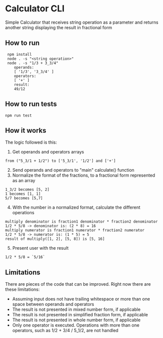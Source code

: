 
# Calculator CLI
Simple Calculator that receives string operation as a parameter and returns another string displaying the result in fractional form

## How to run
```
 npm install
 node . -s "<string operation>"
 node . -s "1/3 + 3_3/4"
    operands:
    [ '1/3', '3_3/4' ]
    operators:
    [ '+' ]
    result:
    49/12
```

## How to run tests
```
npm run test
```

## How it works
The logic followed is this:
1. Get operands and operators arrays
```
from ("5_3/1 + 1/2") to ['5_3/1', '1/2'] and ['+']
```
2. Send operands and operators to "main" calculate() function
3. Normalize the format of the fractions, to a fractional form represented as an array
```
1_3/2 becomes [5, 2]
1 becomes [1, 1]
5/7 becomes [5,7]
```
4. With the number in a normalized format, calculate the different operations
```
multiply denominator is fraction1 denominator * fraction2 denominator
1/2 * 5/8 -> denominator is: (2 * 8) = 16 
multiply numerator is fraction1 numerator * fraction2 numerator
1/2 * 5/8 -> numerator is: (1 * 5) = 5
result of multiply([1, 2], [5, 8]) is [5, 16]
```
5. Present user with the result
```
1/2 * 5/8 = `5/16` 
```
## Limitations
There are pieces of the code that can be improved. Right now there are these limitations:
- Assuming input does not have trailing whitespace or more than one space between operands and operators
- The result is not presented in mixed number form, if applicable
- The result is not presented in simplified fraction form, if applicable
- The result is not presented in whole number form, if applicable
- Only one operator is executed. Operations with more than one operators, such as 1/2 + 3/4 / 5_1/2, are not handled